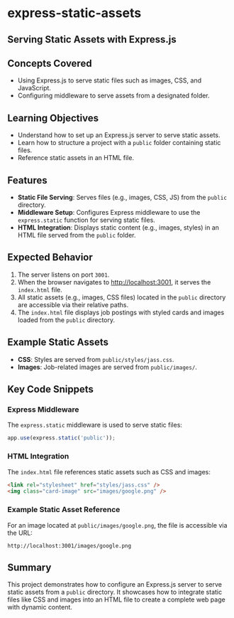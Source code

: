 # express-static-assets

## Serving Static Assets with Express.js

## Concepts Covered

- Using Express.js to serve static files such as images, CSS, and JavaScript.
- Configuring middleware to serve assets from a designated folder.

## Learning Objectives

- Understand how to set up an Express.js server to serve static assets.
- Learn how to structure a project with a `public` folder containing static files.
- Reference static assets in an HTML file.

## Features

- **Static File Serving**: Serves files (e.g., images, CSS, JS) from the `public` directory.
- **Middleware Setup**: Configures Express middleware to use the `express.static` function for serving static files.
- **HTML Integration**: Displays static content (e.g., images, styles) in an HTML file served from the `public` folder.

## Expected Behavior

1. The server listens on port `3001`.
2. When the browser navigates to [http://localhost:3001](http://localhost:3001), it serves the `index.html` file.
3. All static assets (e.g., images, CSS files) located in the `public` directory are accessible via their relative paths.
4. The `index.html` file displays job postings with styled cards and images loaded from the `public` directory.

## Example Static Assets

- **CSS**: Styles are served from `public/styles/jass.css`.
- **Images**: Job-related images are served from `public/images/`.

## Key Code Snippets

### Express Middleware

The `express.static` middleware is used to serve static files:
```javascript
app.use(express.static('public'));
```

### HTML Integration

The `index.html` file references static assets such as CSS and images:
```html
<link rel="stylesheet" href="styles/jass.css" />
<img class="card-image" src="images/google.png" />
```

### Example Static Asset Reference

For an image located at `public/images/google.png`, the file is accessible via the URL:
```
http://localhost:3001/images/google.png
```

## Summary

This project demonstrates how to configure an Express.js server to serve static assets from a `public` directory. It showcases how to integrate static files like CSS and images into an HTML file to create a complete web page with dynamic content.
